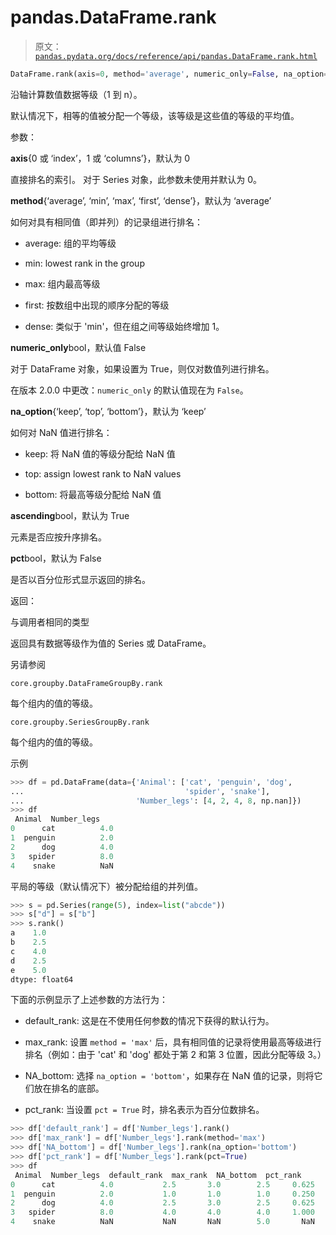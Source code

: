 # pandas.DataFrame.rank

> 原文：[`pandas.pydata.org/docs/reference/api/pandas.DataFrame.rank.html`](https://pandas.pydata.org/docs/reference/api/pandas.DataFrame.rank.html)

```py
DataFrame.rank(axis=0, method='average', numeric_only=False, na_option='keep', ascending=True, pct=False)
```

沿轴计算数值数据等级（1 到 n）。

默认情况下，相等的值被分配一个等级，该等级是这些值的等级的平均值。

参数：

**axis**{0 或 ‘index’，1 或 ‘columns’}，默认为 0

直接排名的索引。 对于 Series 对象，此参数未使用并默认为 0。

**method**{‘average’, ‘min’, ‘max’, ‘first’, ‘dense’}，默认为 ‘average’

如何对具有相同值（即并列）的记录组进行排名：

+   average: 组的平均等级

+   min: lowest rank in the group

+   max: 组内最高等级

+   first: 按数组中出现的顺序分配的等级

+   dense: 类似于 'min'，但在组之间等级始终增加 1。

**numeric_only**bool，默认值 False

对于 DataFrame 对象，如果设置为 True，则仅对数值列进行排名。

在版本 2.0.0 中更改：`numeric_only` 的默认值现在为 `False`。

**na_option**{‘keep’, ‘top’, ‘bottom’}，默认为 ‘keep’

如何对 NaN 值进行排名：

+   keep: 将 NaN 值的等级分配给 NaN 值

+   top: assign lowest rank to NaN values

+   bottom: 将最高等级分配给 NaN 值

**ascending**bool，默认为 True

元素是否应按升序排名。

**pct**bool，默认为 False

是否以百分位形式显示返回的排名。

返回：

与调用者相同的类型

返回具有数据等级作为值的 Series 或 DataFrame。

另请参阅

`core.groupby.DataFrameGroupBy.rank`

每个组内的值的等级。

`core.groupby.SeriesGroupBy.rank`

每个组内的值的等级。

示例

```py
>>> df = pd.DataFrame(data={'Animal': ['cat', 'penguin', 'dog',
...                                    'spider', 'snake'],
...                         'Number_legs': [4, 2, 4, 8, np.nan]})
>>> df
 Animal  Number_legs
0      cat          4.0
1  penguin          2.0
2      dog          4.0
3   spider          8.0
4    snake          NaN 
```

平局的等级（默认情况下）被分配给组的并列值。

```py
>>> s = pd.Series(range(5), index=list("abcde"))
>>> s["d"] = s["b"]
>>> s.rank()
a    1.0
b    2.5
c    4.0
d    2.5
e    5.0
dtype: float64 
```

下面的示例显示了上述参数的方法行为：

+   default_rank: 这是在不使用任何参数的情况下获得的默认行为。

+   max_rank: 设置 `method = 'max'` 后，具有相同值的记录将使用最高等级进行排名（例如：由于 'cat' 和 'dog' 都处于第 2 和第 3 位置，因此分配等级 3。）

+   NA_bottom: 选择 `na_option = 'bottom'`，如果存在 NaN 值的记录，则将它们放在排名的底部。

+   pct_rank: 当设置 `pct = True` 时，排名表示为百分位数排名。

```py
>>> df['default_rank'] = df['Number_legs'].rank()
>>> df['max_rank'] = df['Number_legs'].rank(method='max')
>>> df['NA_bottom'] = df['Number_legs'].rank(na_option='bottom')
>>> df['pct_rank'] = df['Number_legs'].rank(pct=True)
>>> df
 Animal  Number_legs  default_rank  max_rank  NA_bottom  pct_rank
0      cat          4.0           2.5       3.0        2.5     0.625
1  penguin          2.0           1.0       1.0        1.0     0.250
2      dog          4.0           2.5       3.0        2.5     0.625
3   spider          8.0           4.0       4.0        4.0     1.000
4    snake          NaN           NaN       NaN        5.0       NaN 
```
